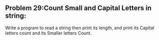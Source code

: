## Problem 29:Count Small and Capital Letters in string:

Write a program to read a string then print its length, and print its Capital letters count and its Smaller letters Count.

